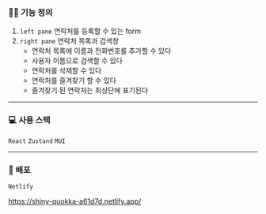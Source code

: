 ### ✍🏻 기능 정의

1. `left pane` 연락처를 등록할 수 있는 form
2. `right pane` 연락처 목록과 검색창
   - 연락처 목록에 이름과 전화번호를 추가할 수 있다
   - 사용자 이름으로 검색할 수 있다
   - 연락처를 삭제할 수 있다
   - 연락처를 즐겨찾기 할 수 있다
   - 즐겨찾기 된 연락처는 최상단에 표기된다
     
---

### 💻 사용 스택

`React` `Zustand` `MUI`

---

### 🎨 배포

`Netlify`

https://shiny-quokka-a61d7d.netlify.app/
